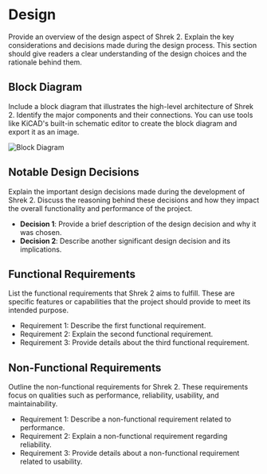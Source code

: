 # Design

Provide an overview of the design aspect of Shrek 2. Explain the key considerations and decisions made during the design process. This section should give readers a clear understanding of the design choices and the rationale behind them.

## Block Diagram

Include a block diagram that illustrates the high-level architecture of Shrek 2. Identify the major components and their connections. You can use tools like KiCAD's built-in schematic editor to create the block diagram and export it as an image.

![Block Diagram](path/to/block_diagram.png)

## Notable Design Decisions

Explain the important design decisions made during the development of Shrek 2. Discuss the reasoning behind these decisions and how they impact the overall functionality and performance of the project.

- **Decision 1**: Provide a brief description of the design decision and why it was chosen.
- **Decision 2**: Describe another significant design decision and its implications.

## Functional Requirements

List the functional requirements that Shrek 2 aims to fulfill. These are specific features or capabilities that the project should provide to meet its intended purpose.

- Requirement 1: Describe the first functional requirement.
- Requirement 2: Explain the second functional requirement.
- Requirement 3: Provide details about the third functional requirement.

## Non-Functional Requirements

Outline the non-functional requirements for Shrek 2. These requirements focus on qualities such as performance, reliability, usability, and maintainability.

- Requirement 1: Describe a non-functional requirement related to performance.
- Requirement 2: Explain a non-functional requirement regarding reliability.
- Requirement 3: Provide details about a non-functional requirement related to usability.
